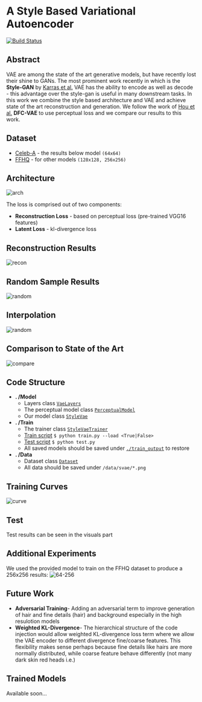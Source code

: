 # A Style Based Variational Autoencoder
[![Build Status](https://travis-ci.org/orgoro/style-vae.svg?branch=master)](https://travis-ci.org/orgoro/style-vae)

## Abstract
VAE are among the state of the art generative models, but have recently lost their shine to GANs. 
The most prominent work recently in which is the **Style-GAN** by [Karras et al.](https://arxiv.org/abs/1812.04948) 
VAE has the ability to encode as well as decode - this advantage over the style-gan is useful in many downstream tasks.
In this work we combine the style based architecture and VAE and achieve state of the art reconstruction and generation. 
We follow the work of [Hou et al.](https://ieeexplore.ieee.org/abstract/document/7926714/) **DFC-VAE** 
to use perceptual loss and we compare our results to this work.

## Dataset
* [Celeb-A](http://mmlab.ie.cuhk.edu.hk/projects/CelebA.html) - the results below model `(64x64)`
* [FFHQ](https://github.com/NVlabs/ffhq-dataset/blob/master/download_ffhq.py) - for other models `(128x128, 256x256)`

## Architecture
![arch](style_vae/doc/arch.png)

The loss is comprised out of two components:
* **Reconstruction Loss** - based on perceptual loss (pre-trained VGG16 features)
* **Latent Loss** - kl-divergence loss


## Reconstruction Results

   ![recon](style_vae/doc/recon.jpg)

## Random Sample Results

   ![random](style_vae/doc/random.jpg)

## Interpolation
   
   ![random](style_vae/doc/interpolation.gif)

## Comparison to State of the Art

   ![compare](style_vae/doc/compare-rand.png)

## Code Structure
* **. /Model**
  * Layers class [`VaeLayers`](style_vae/model/layers.py)
  * The perceptual model class [`PerceptualModel`](style_vae/model/perceptual_model.py)
  * Our model class [`StyleVae`](style_vae/model/style_vae.py)
* **. /Train**
  * The trainer class [`StyleVaeTrainer`](style_vae/model/style_vae.py)
  * [Train script](style_vae/train/train.py) `$ python train.py --load <True|False>`
  * [Test script](style_vae/train/test.py) `$ python test.py`
  * All saved models should be saved under [`./train_output`](style_vae/train_output) to restore
* **. /Data**
  * Dataset class [`Dataset`](style_vae/data/dataset.py) 
  * All data should be saved under `/data/svae/*.png`
  
## Training Curves
![curve](style_vae/doc/curve.png)

## Test
Test results can be seen in the visuals part

## Additional Experiments
We used the provided model to train on the FFHQ dataset to produce a 256x256 results:
![64-256](style_vae/doc/64-256.png)
 
## Future Work
* **Adversarial Training**- Adding an adversarial term to improve generation of hair and fine details (hair)
 and background especially in the high resulotion models
* **Weighted KL-Divergence**- The hierarchical structure of the code injection would allow weighted
 KL-divergence loss term where we allow the VAE encoder to different divergence fine/coarse features. 
 This flexibility makes sense perhaps because fine details like hairs are more normally distributed,
 while coarse feature behave differently (not many dark skin red heads i.e.) 

## Trained Models
Available soon... 
